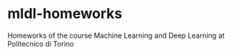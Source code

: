 # mldl-homeworks
Homeworks of the course Machine Learning and Deep Learning at Politecnico di Torino
